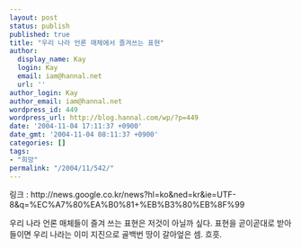 ```yaml
---
layout: post
status: publish
published: true
title: "우리 나라 언론 매체에서 즐겨쓰는 표현"
author:
  display_name: Kay
  login: Kay
  email: iam@hannal.net
  url: ''
author_login: Kay
author_email: iam@hannal.net
wordpress_id: 449
wordpress_url: http://blog.hannal.com/wp/?p=449
date: '2004-11-04 17:11:37 +0900'
date_gmt: '2004-11-04 08:11:37 +0900'
categories: []
tags:
- "희망"
permalink: "/2004/11/542/"
---
```

<p>링크 : http://news.google.co.kr/news?hl=ko&ned=kr&ie=UTF-8&q=%EC%A7%80%EA%B0%81+%EB%B3%80%EB%8F%99</p>
<p>우리 나라 언론 매체들이 즐겨 쓰는 표현은 저것이 아닐까 싶다. 표현을 곧이곧대로 받아들이면 우리 나라는 이미 지진으로 골백번 땅이 갈아엎은 셈. 흐흣.</p>

